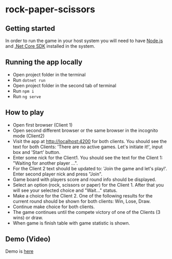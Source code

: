 # rock-paper-scissors

## Getting started
In order to run the game in your host system you will need to have [Node.js](https://nodejs.org/en) and [.Net Core SDK](https://dotnet.microsoft.com/en-us/download) installed in the system.


## Running the app locally
* Open project folder in the terminal
* Run `dotnet run`
* Open project folder in the second tab of terminal
* Run `npm i`
* Run `ng serve`

## How to play

* Open first browser (Client 1)
* Open second different browser or the same browser in the incognito mode (Client2)
* Visit the app at [http://localhost:4200](http://localhost:4200) for both clients. You should see the text for both Clients: 'There are no active games. Let's initiate it!', input box and 'Start' button.
* Enter some nick for the Client1. You should see the text for the Client 1: "Waiting for another player ...".
* For the Client 2 text should be updated to: 'Join the game and let's play!'. Enter second player nick and press "Join".
* Game board with players score and round info should be displayed.
* Select an option (rock, scissors or paper) for the Client 1. After that you will see your selected choice and "Wait..." status.
* Make a choice for the Client 2. One of the following results for the current round should be shown for both clients: Win, Lose, Draw.
* Continue make choice for both clients.
* The game continues until the compete victory of one of the Clients (3 wins) or draw.
* When game is finish table with game statistic is shown.

## Demo (Video) 
  Demo is [here](https://www.youtube.com/watch?v=NHtYkREJvfM) 
